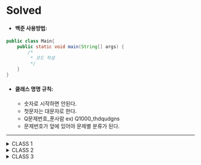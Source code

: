 # Solved

- #### 백준 사용방법: 
  
```java
public class Main{
    public static void main(String[] args) {
        /*
         * 코드 작성
         */
    }
}
```

- #### 클래스 명명 규칙:    
  - 숫자로 시작하면 안된다.
  - 첫문자는 대문자로 한다.
  - Q문제번호_푼사람 ex) Q1000_thdqudgns
  - 문제번호가 앞에 있어야 문제별 분류가 된다.

---

<details>
<summary>CLASS 1</summary>
<div markdown="1">
  <a href="https://github.com/SolvedMaster/Solved/tree/master/src/solved/class1/day01">day01</a>
  <a href="https://github.com/SolvedMaster/Solved/tree/master/src/solved/class1/day02">day02</a>
  <a href="https://github.com/SolvedMaster/Solved/tree/master/src/solved/class1/day03">day03</a>
  <a href="https://github.com/SolvedMaster/Solved/tree/master/src/solved/class1/day04">day04</a>
  <a href="https://github.com/SolvedMaster/Solved/tree/master/src/solved/class1/day05">day05</a>
</div>
</details> 

<details>
<summary>CLASS 2</summary>
<div markdown="1">
#### [day01](https://github.com/SolvedMaster/Solved/tree/master/src/solved/class2/day01)
#### [day02](https://github.com/SolvedMaster/Solved/tree/master/src/solved/class2/day02)
#### [day03](https://github.com/SolvedMaster/Solved/tree/master/src/solved/class2/day03)
#### [day04](https://github.com/SolvedMaster/Solved/tree/master/src/solved/class2/day04)
#### [day05](https://github.com/SolvedMaster/Solved/tree/master/src/solved/class2/day05)
#### [day06](https://github.com/SolvedMaster/Solved/tree/master/src/solved/class2/day06)
#### [day07](https://github.com/SolvedMaster/Solved/tree/master/src/solved/class2/day07)
#### [day08](https://github.com/SolvedMaster/Solved/tree/master/src/solved/class2/day08)
#### [day09](https://github.com/SolvedMaster/Solved/tree/master/src/solved/class2/day09)
#### [day10](https://github.com/SolvedMaster/Solved/tree/master/src/solved/class2/day10)
</div>
</details>   

<details>
<summary>CLASS 3</summary>
<div markdown="1">
#### [day01](https://github.com/SolvedMaster/Solved/tree/master/src/solved/class3/day01)
#### [day02](https://github.com/SolvedMaster/Solved/tree/master/src/solved/class3/day02)
#### [day03](https://github.com/SolvedMaster/Solved/tree/master/src/solved/class3/day03)
#### [day04](https://github.com/SolvedMaster/Solved/tree/master/src/solved/class3/day04)
#### [day05](https://github.com/SolvedMaster/Solved/tree/master/src/solved/class3/day05)
#### [day06](https://github.com/SolvedMaster/Solved/tree/master/src/solved/class3/day06)
#### [day07](https://github.com/SolvedMaster/Solved/tree/master/src/solved/class3/day07)
#### [day08](https://github.com/SolvedMaster/Solved/tree/master/src/solved/class3/day08)
#### [day09](https://github.com/SolvedMaster/Solved/tree/master/src/solved/class3/day09)
#### [day10](https://github.com/SolvedMaster/Solved/tree/master/src/solved/class3/day10)
#### [day11](https://github.com/SolvedMaster/Solved/tree/master/src/solved/class3/day11)
#### [day12](https://github.com/SolvedMaster/Solved/tree/master/src/solved/class3/day12)
#### [day13](https://github.com/SolvedMaster/Solved/tree/master/src/solved/class3/day13)
#### [day14](https://github.com/SolvedMaster/Solved/tree/master/src/solved/class3/day14)
#### [day15](https://github.com/SolvedMaster/Solved/tree/master/src/solved/class3/day15)
#### [day16](https://github.com/SolvedMaster/Solved/tree/master/src/solved/class3/day16)
</div>
</details>  


